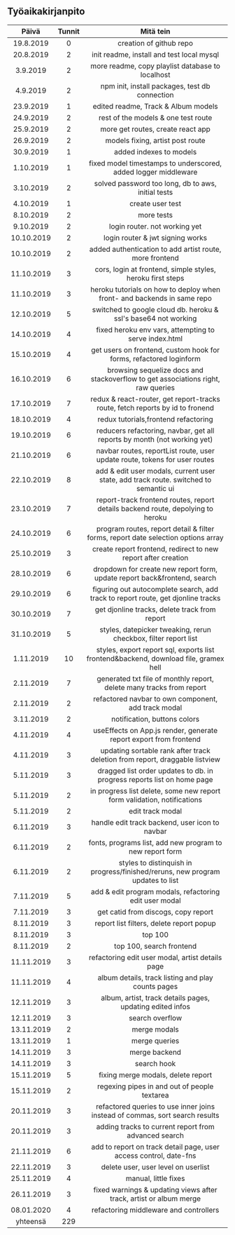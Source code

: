 ## Työaikakirjanpito

|   Päivä    | Tunnit |                                      Mitä tein                                       |
| :--------: | :----: | :----------------------------------------------------------------------------------: |
| 19.8.2019  |   0    |                               creation of github repo                                |
| 20.8.2019  |   2    |                      init readme, install and test local mysql                       |
|  3.9.2019  |   2    |                   more readme, copy playlist database to localhost                   |
|  4.9.2019  |   2    |                    npm init, install packages, test db connection                    |
| 23.9.2019  |   1    |                         edited readme, Track & Album models                          |
| 24.9.2019  |   2    |                         rest of the models & one test route                          |
| 25.9.2019  |   2    |                          more get routes, create react app                           |
| 26.9.2019  |   2    |                           models fixing, artist post route                           |
| 30.9.2019  |   1    |                               added indexes to models                                |
| 1.10.2019  |   1    |            fixed model timestamps to underscored, added logger middleware            |
| 3.10.2019  |   2    |                  solved password too long, db to aws, initial tests                  |
| 4.10.2019  |   1    |                                   create user test                                   |
| 8.10.2019  |   2    |                                      more tests                                      |
| 9.10.2019  |   2    |                            login router. not working yet                             |
| 10.10.2019 |   2    |                           login router & jwt signing works                           |
| 10.10.2019 |   2    |               added authentication to add artist route, more frontend                |
| 11.10.2019 |   3    |              cors, login at frontend, simple styles, heroku first steps              |
| 11.10.2019 |   3    |       heroku tutorials on how to deploy when front- and backends in same repo        |
| 12.10.2019 |   5    |            switched to google cloud db. heroku & ssl's base64 not working            |
| 14.10.2019 |   4    |                fixed heroku env vars, attempting to serve index.html                 |
| 15.10.2019 |   4    |          get users on frontend, custom hook for forms, refactored loginform          |
| 16.10.2019 |   6    |   browsing sequelize docs and stackoverflow to get associations right, raw queries   |
| 17.10.2019 |   7    |    redux & react-router, get report-tracks route, fetch reports by id to fronend     |
| 18.10.2019 |   4    |                         redux tutorials,frontend refactoring                         |
| 19.10.2019 |   6    |       reducers refactoring, navbar, get all reports by month (not working yet)       |
| 21.10.2019 |   6    |      navbar routes, reportList route, user update route, tokens for user routes      |
| 22.10.2019 |   8    | add & edit user modals, current user state, add track route. switched to semantic ui |
| 23.10.2019 |   7    |   report-track frontend routes, report details backend route, depolying to heroku    |
| 24.10.2019 |   6    |  program routes, report detail & filter forms, report date selection options array   |
| 25.10.2019 |   3    |            create report frontend, redirect to new report after creation             |
| 28.10.2019 |   6    |       dropdown for create new report form, update report back&frontend, search       |
| 29.10.2019 |   6    |   figuring out autocomplete search, add track to report route, get djonline tracks   |
| 30.10.2019 |   7    |                    get djonline tracks, delete track from report                     |
| 31.10.2019 |   5    |           styles, datepicker tweaking, rerun checkbox, filter report list            |
| 1.11.2019  |   10   | styles, export report sql, exports list frontend&backend, download file, gramex hell |
| 2.11.2019  |   7    |         generated txt file of monthly report, delete many tracks from report         |
| 2.11.2019  |   2    |                 refactored navbar to own component, add track modal                  |
| 3.11.2019  |   2    |                             notification, buttons colors                             |
| 4.11.2019  |   4    |          useEffects on App.js render, generate report export from frontend           |
| 4.11.2019  |   3    |     updating sortable rank after track deletion from report, draggable listview      |
| 5.11.2019  |   3    |       dragged list order updates to db. in progress reports list on home page        |
| 5.11.2019  |   2    |       in progress list delete, some new report form validation, notifications        |
| 5.11.2019  |   2    |                                   edit track modal                                   |
| 6.11.2019  |   3    |                    handle edit track backend, user icon to navbar                    |
| 6.11.2019  |   2    |               fonts, programs list, add new program to new report form               |
| 6.11.2019  |   2    |    styles to distinquish in progress/finished/reruns, new program updates to list    |
| 7.11.2019  |   5    |                add & edit program modals, refactoring edit user modal                |
| 7.11.2019  |   3    |                         get catid from discogs, copy report                          |
| 8.11.2019  |   3    |                       report list filters, delete report popup                       |
| 8.11.2019  |   3    |                                       top 100                                        |
| 8.11.2019  |   2    |                               top 100, search frontend                               |
| 11.11.2019 |   3    |                   refactoring edit user modal, artist details page                   |
| 11.11.2019 |   4    |                  album details, track listing and play counts pages                  |
| 12.11.2019 |   3    |              album, artist, track details pages, updating edited infos               |
| 12.11.2019 |   3    |                                   search overflow                                    |
| 13.11.2019 |   2    |                                     merge modals                                     |
| 13.11.2019 |   1    |                                    merge queries                                     |
| 14.11.2019 |   3    |                                    merge backend                                     |
| 14.11.2019 |   3    |                                     search hook                                      |
| 15.11.2019 |   5    |                          fixing merge modals, delete report                          |
| 15.11.2019 |   2    |                     regexing pipes in and out of people textarea                     |
| 20.11.2019 |   3    |     refactored queries to use inner joins instead of commas, sort search results     |
| 20.11.2019 |   3    |                 adding tracks to current report from advanced search                 |
| 21.11.2019 |   6    |          add to report on track detail page, user access control, date-fns           |
| 22.11.2019 |   3    |                         delete user, user level on userlist                          |
| 25.11.2019 |   4    |                                 manual, little fixes                                 |
| 26.11.2019 |   3    |          fixed warnings & updating views after track, artist or album merge          |
| 08.01.2020 |   4    |                        refactoring middleware and controllers                        |
|  yhteensä  |  229   |                                                                                      |
